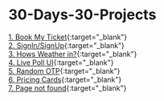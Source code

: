 # 30-Days-30-Projects

[1. Book My Ticket](https://pavankalyan-codes.github.io/30-Days-30-Projects/1%20Book%20My%20Ticket/){:target="\_blank"} \
[2. SignIn/SignUp](https://pavankalyan-codes.github.io/30-Days-30-Projects/2%20Signup-Signin/){:target="\_blank"} \
[3. Hows Weather in?](https://pavankalyan-codes.github.io/30-Days-30-Projects/3%20Hows%20weather%20in/){:target="\_blank"} \
[4. Live Poll UI](https://pavankalyan-codes.github.io/30-Days-30-Projects/4%20Live%20Poll/){:target="\_blank"} \
[5. Random OTP](https://pavankalyan-codes.github.io/30-Days-30-Projects/5%20Random%20OTP/){:target="\_blank"} \
[6. Pricing Cards](https://pavankalyan-codes.github.io/30-Days-30-Projects/6%20Pricing%20cards/){:target="\_blank"} \
[7. Page not found](https://pavankalyan-codes.github.io/30-Days-30-Projects/6%20Page%20not%20found/){:target="\_blank"}
